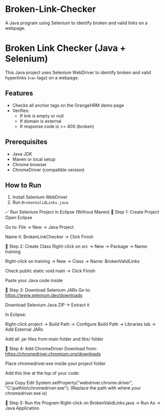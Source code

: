 # Broken-Link-Checker
A Java program using Selenium to identify broken and valid links on a webpage.
# Broken Link Checker (Java + Selenium)

This Java project uses Selenium WebDriver to identify broken and valid hyperlinks (`<a>` tags) on a webpage.

## Features
- Checks all anchor tags on the OrangeHRM demo page
- Verifies:
  - If link is empty or null
  - If domain is external
  - If response code is >= 400 (broken)

## Prerequisites
- Java JDK
- Maven or local setup
- Chrome browser
- ChromeDriver (compatible version)

## How to Run
1. Install Selenium WebDriver
2. Run `BrokenValidLinks.java`
   
✅ Run Selenium Project in Eclipse (Without Maven)
📌 Step 1: Create Project
Open Eclipse

Go to: File → New → Java Project

Name it: BrokenLinkChecker → Click Finish

📌 Step 2: Create Class
Right-click on src → New → Package → Name: training

Right-click on training → New → Class → Name: BrokenValidLinks

Check public static void main → Click Finish

Paste your Java code inside

📌 Step 3: Download Selenium JARs
Go to: https://www.selenium.dev/downloads

Download Selenium Java ZIP → Extract it

In Eclipse:

Right-click project → Build Path → Configure Build Path → Libraries tab → Add External JARs

Add all .jar files from main folder and libs/ folder

📌 Step 4: Add ChromeDriver
Download from: https://chromedriver.chromium.org/downloads

Place chromedriver.exe inside your project folder

Add this line at the top of your code:

java
Copy
Edit
System.setProperty("webdriver.chrome.driver", "C:\\path\\to\\chromedriver.exe");
(Replace the path with where your chromedriver.exe is)

📌 Step 5: Run the Program
Right-click on BrokenValidLinks.java → Run As → Java Application
